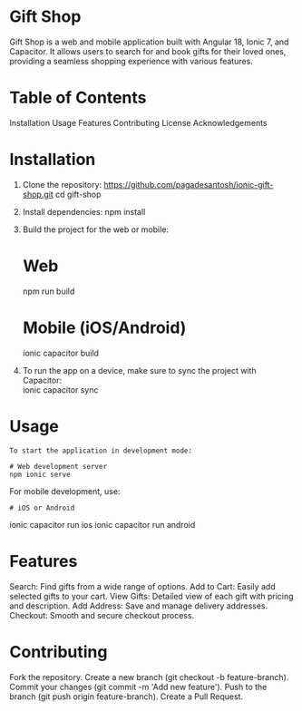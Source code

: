 # Gift Shop
Gift Shop is a web and mobile application built with Angular 18, Ionic 7, and Capacitor. It allows users to search for and book gifts for their loved ones, providing a seamless shopping experience with various features.

# Table of Contents

Installation
Usage
Features
Contributing
License
Acknowledgements

# Installation
1) Clone the repository:
    https://github.com/pagadesantosh/ionic-gift-shop.git
    cd gift-shop

2) Install dependencies:
    npm install

3) Build the project for the web or mobile:

    # Web
    npm run build

    # Mobile (iOS/Android)
    ionic capacitor build

4) To run the app on a device, make sure to sync the project with Capacitor:    
    ionic capacitor sync


# Usage

    To start the application in development mode:

    # Web development server
    npm ionic serve

For mobile development, use:

    # iOS or Android
ionic capacitor run ios
ionic capacitor run android


# Features

Search: Find gifts from a wide range of options.
Add to Cart: Easily add selected gifts to your cart.
View Gifts: Detailed view of each gift with pricing and description.
Add Address: Save and manage delivery addresses.
Checkout: Smooth and secure checkout process.

# Contributing
Fork the repository.
Create a new branch (git checkout -b feature-branch).
Commit your changes (git commit -m 'Add new feature').
Push to the branch (git push origin feature-branch).
Create a Pull Request.







